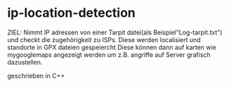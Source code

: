 # ip-location-detection



ZIEL: 
Nimmt IP adressen von einer Tarpit datei(als Beispiel"Log-tarpit.txt") 
und checkt die zugehörigkeit zu ISPs. Diese werden localisiert und standorte in GPX dateien gespeiercht
Diese können dann auf karten wie mygooglemaps angezeigt werden um z.B. angriffe auf Server grafisch dazustellen. 


geschrieben in C++
